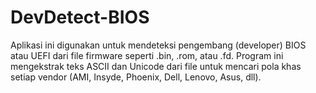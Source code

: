 # DevDetect-BIOS
Aplikasi ini digunakan untuk mendeteksi pengembang (developer) BIOS atau UEFI dari file firmware seperti .bin, .rom, atau .fd. Program ini mengekstrak teks ASCII dan Unicode dari file untuk mencari pola khas setiap vendor (AMI, Insyde, Phoenix, Dell, Lenovo, Asus, dll).
